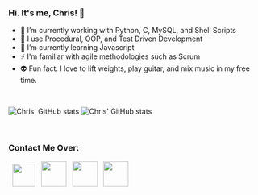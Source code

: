 ### Hi. It's me, Chris! 👋

- 🔭 I’m currently working with Python, C, MySQL, and Shell Scripts
- 💬 I use Procedural, OOP, and Test Driven Development
- 🌱 I’m currently learning Javascript
- ⚡ I'm familiar with agile methodologies such as Scrum
- 👽 Fun fact: I love to lift weights, play guitar, and mix music in my free time.

&nbsp;

![Chris' GitHub stats](https://github-readme-stats.vercel.app/api?username=ChristianMartinezTech&theme=tokyonight&show_icons=true)
![Chris' GitHub stats](https://github-readme-stats.vercel.app/api/top-langs/?username=ChristianMartinezTech&theme=tokyonight&layout=compact&show_icons=true)

&nbsp;

<h3> Contact Me Over: </h3>
<p align="left">
&nbsp; <a href="https://www.linkedin.com/in/christian-felipe-martinez-echeverri-7987551b6/" target="_blank" rel="noopener noreferrer"><img src="https://cdn-icons-png.flaticon.com/512/38/38669.png" width="45" /></a>
&nbsp; <a href="https://chrismartine-e.medium.com/" target="_blank" rel="noopener noreferrer"><img src="https://cdn4.iconfinder.com/data/icons/social-media-2210/24/Medium-512.png" width="50" /></a>
&nbsp; <a href="https://platzi.com/p/ChrisMartinezE/" target="_blank" rel="noopener noreferrer"><img src="https://static.platzi.com/media/avatars/Platzi-f730e65b-e92b-44d3-81c0-5c59c4dc4658.png" width="50" /></a>
&nbsp; <a href="https://twitter.com/CrismartineE" target="_blank" rel="noopener noreferrer"><img src="https://assets.stickpng.com/images/580b57fcd9996e24bc43c53e.png" width="50" /></a>
</p>
